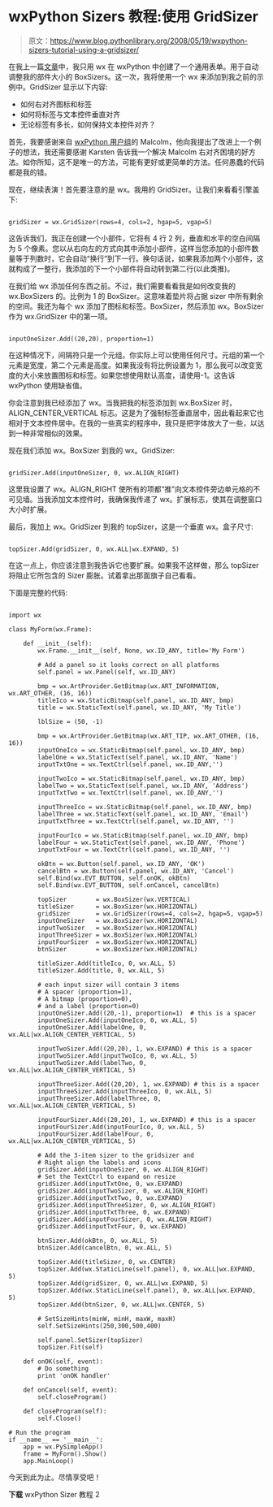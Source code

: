 # wxPython Sizers 教程:使用 GridSizer

> 原文：<https://www.blog.pythonlibrary.org/2008/05/19/wxpython-sizers-tutorial-using-a-gridsizer/>

在我上一篇[文章](https://www.blog.pythonlibrary.org/?p=22)中，我只用 wx 在 wxPython 中创建了一个通用表单。用于自动调整我的部件大小的 BoxSizers。这一次，我将使用一个 wx 来添加到我之前的示例中。GridSizer 显示以下内容:

*   如何右对齐图标和标签
*   如何将标签与文本控件垂直对齐
*   无论标签有多长，如何保持文本控件对齐？

首先，我要感谢来自 [wxPython 用户组](http://wxpython.org/maillist.php)的 Malcolm，他向我提出了改进上一个例子的想法，我还需要感谢 Karsten 告诉我一个解决 Malcolm 右对齐困境的好方法。如你所知，这不是唯一的方法，可能有更好或更简单的方法。任何愚蠢的代码都是我的错。

现在，继续表演！首先要注意的是 wx。我用的 GridSizer。让我们来看看引擎盖下:

```

gridSizer = wx.GridSizer(rows=4, cols=2, hgap=5, vgap=5)

```

这告诉我们，我正在创建一个小部件，它将有 4 行 2 列，垂直和水平的空白间隔为 5 个像素。您以从右向左的方式向其中添加小部件，这样当您添加的小部件数量等于列数时，它会自动“换行”到下一行。换句话说，如果我添加两个小部件，这就构成了一整行，我添加的下一个小部件将自动转到第二行(以此类推)。

在我们给 wx 添加任何东西之前。不过，我们需要看看我是如何改变我的 wx.BoxSizers 的。比例为 1 的 BoxSizer。这意味着垫片将占据 sizer 中所有剩余的空间。我还为每个 wx 添加了图标和标签。BoxSizer，然后添加 wx。BoxSizer 作为 wx.GridSizer 中的第一项。

```

inputOneSizer.Add((20,20), proportion=1)

```

在这种情况下，间隔符只是一个元组。你实际上可以使用任何尺寸。元组的第一个元素是宽度，第二个元素是高度。如果我没有将比例设置为 1，那么我可以改变宽度的大小来放置图标和标签。如果您想使用默认高度，请使用-1。这告诉 wxPython 使用缺省值。

你会注意到我已经添加了 wx。当我把我的标签添加到 wx.BoxSizer 时，ALIGN_CENTER_VERTICAL 标志。这是为了强制标签垂直居中，因此看起来它也相对于文本控件居中。在我的一些真实的程序中，我只是把字体放大了一些，以达到一种非常相似的效果。

现在我们添加 wx。BoxSizer 到我的 wx。GridSizer:

```

gridSizer.Add(inputOneSizer, 0, wx.ALIGN_RIGHT)

```

这里我设置了 wx。ALIGN_RIGHT 使所有的项都“推”向文本控件旁边单元格的不可见墙。当我添加文本控件时，我确保我传递了 wx。扩展标志，使其在调整窗口大小时扩展。

最后，我加上 wx。GridSizer 到我的 topSizer，这是一个垂直 wx。盒子尺寸:

```

topSizer.Add(gridSizer, 0, wx.ALL|wx.EXPAND, 5) 

```

在这一点上，你应该注意到我告诉它也要扩展。如果我不这样做，那么 topSizer 将阻止它所包含的 Sizer 膨胀。试着拿出那面旗子自己看看。

下面是完整的代码:

```

import wx

class MyForm(wx.Frame):

    def __init__(self):
        wx.Frame.__init__(self, None, wx.ID_ANY, title='My Form')

        # Add a panel so it looks correct on all platforms
        self.panel = wx.Panel(self, wx.ID_ANY)

        bmp = wx.ArtProvider.GetBitmap(wx.ART_INFORMATION, wx.ART_OTHER, (16, 16))
        titleIco = wx.StaticBitmap(self.panel, wx.ID_ANY, bmp)
        title = wx.StaticText(self.panel, wx.ID_ANY, 'My Title')

        lblSize = (50, -1)

        bmp = wx.ArtProvider.GetBitmap(wx.ART_TIP, wx.ART_OTHER, (16, 16))
        inputOneIco = wx.StaticBitmap(self.panel, wx.ID_ANY, bmp)
        labelOne = wx.StaticText(self.panel, wx.ID_ANY, 'Name')
        inputTxtOne = wx.TextCtrl(self.panel, wx.ID_ANY,'')

        inputTwoIco = wx.StaticBitmap(self.panel, wx.ID_ANY, bmp)
        labelTwo = wx.StaticText(self.panel, wx.ID_ANY, 'Address')
        inputTxtTwo = wx.TextCtrl(self.panel, wx.ID_ANY,'')

        inputThreeIco = wx.StaticBitmap(self.panel, wx.ID_ANY, bmp)
        labelThree = wx.StaticText(self.panel, wx.ID_ANY, 'Email')
        inputTxtThree = wx.TextCtrl(self.panel, wx.ID_ANY, '')

        inputFourIco = wx.StaticBitmap(self.panel, wx.ID_ANY, bmp)
        labelFour = wx.StaticText(self.panel, wx.ID_ANY, 'Phone')
        inputTxtFour = wx.TextCtrl(self.panel, wx.ID_ANY, '')

        okBtn = wx.Button(self.panel, wx.ID_ANY, 'OK')
        cancelBtn = wx.Button(self.panel, wx.ID_ANY, 'Cancel')
        self.Bind(wx.EVT_BUTTON, self.onOK, okBtn)
        self.Bind(wx.EVT_BUTTON, self.onCancel, cancelBtn)

        topSizer        = wx.BoxSizer(wx.VERTICAL)
        titleSizer      = wx.BoxSizer(wx.HORIZONTAL)
        gridSizer       = wx.GridSizer(rows=4, cols=2, hgap=5, vgap=5)
        inputOneSizer   = wx.BoxSizer(wx.HORIZONTAL)
        inputTwoSizer   = wx.BoxSizer(wx.HORIZONTAL)
        inputThreeSizer = wx.BoxSizer(wx.HORIZONTAL)
        inputFourSizer  = wx.BoxSizer(wx.HORIZONTAL)
        btnSizer        = wx.BoxSizer(wx.HORIZONTAL)

        titleSizer.Add(titleIco, 0, wx.ALL, 5)
        titleSizer.Add(title, 0, wx.ALL, 5)

        # each input sizer will contain 3 items
        # A spacer (proportion=1),
        # A bitmap (proportion=0),
        # and a label (proportion=0)
        inputOneSizer.Add((20,-1), proportion=1)  # this is a spacer
        inputOneSizer.Add(inputOneIco, 0, wx.ALL, 5)
        inputOneSizer.Add(labelOne, 0, wx.ALL|wx.ALIGN_CENTER_VERTICAL, 5) 

        inputTwoSizer.Add((20,20), 1, wx.EXPAND) # this is a spacer
        inputTwoSizer.Add(inputTwoIco, 0, wx.ALL, 5)
        inputTwoSizer.Add(labelTwo, 0, wx.ALL|wx.ALIGN_CENTER_VERTICAL, 5)

        inputThreeSizer.Add((20,20), 1, wx.EXPAND) # this is a spacer
        inputThreeSizer.Add(inputThreeIco, 0, wx.ALL, 5)
        inputThreeSizer.Add(labelThree, 0, wx.ALL|wx.ALIGN_CENTER_VERTICAL, 5)

        inputFourSizer.Add((20,20), 1, wx.EXPAND) # this is a spacer
        inputFourSizer.Add(inputFourIco, 0, wx.ALL, 5)
        inputFourSizer.Add(labelFour, 0, wx.ALL|wx.ALIGN_CENTER_VERTICAL, 5)

        # Add the 3-item sizer to the gridsizer and
        # Right align the labels and icons
        gridSizer.Add(inputOneSizer, 0, wx.ALIGN_RIGHT)
        # Set the TextCtrl to expand on resize
        gridSizer.Add(inputTxtOne, 0, wx.EXPAND)
        gridSizer.Add(inputTwoSizer, 0, wx.ALIGN_RIGHT)
        gridSizer.Add(inputTxtTwo, 0, wx.EXPAND)
        gridSizer.Add(inputThreeSizer, 0, wx.ALIGN_RIGHT)
        gridSizer.Add(inputTxtThree, 0, wx.EXPAND)
        gridSizer.Add(inputFourSizer, 0, wx.ALIGN_RIGHT)
        gridSizer.Add(inputTxtFour, 0, wx.EXPAND)

        btnSizer.Add(okBtn, 0, wx.ALL, 5)
        btnSizer.Add(cancelBtn, 0, wx.ALL, 5)

        topSizer.Add(titleSizer, 0, wx.CENTER)
        topSizer.Add(wx.StaticLine(self.panel), 0, wx.ALL|wx.EXPAND, 5)
        topSizer.Add(gridSizer, 0, wx.ALL|wx.EXPAND, 5)        
        topSizer.Add(wx.StaticLine(self.panel), 0, wx.ALL|wx.EXPAND, 5)
        topSizer.Add(btnSizer, 0, wx.ALL|wx.CENTER, 5)

        # SetSizeHints(minW, minH, maxW, maxH)
        self.SetSizeHints(250,300,500,400)

        self.panel.SetSizer(topSizer)
        topSizer.Fit(self)        

    def onOK(self, event):
        # Do something
        print 'onOK handler'

    def onCancel(self, event):
        self.closeProgram()

    def closeProgram(self):
        self.Close()

# Run the program
if __name__ == '__main__':
    app = wx.PySimpleApp()
    frame = MyForm().Show()
    app.MainLoop()

```

今天到此为止。尽情享受吧！

**下载**
wxPython Sizer 教程 2